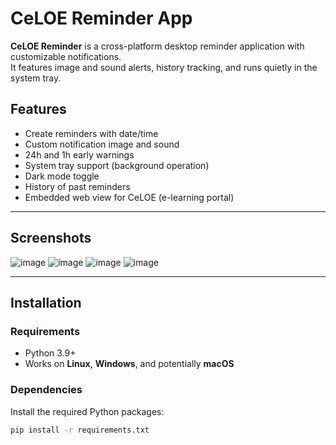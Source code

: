 # CeLOE Reminder App

**CeLOE Reminder** is a cross-platform desktop reminder application with customizable notifications.  
It features image and sound alerts, history tracking, and runs quietly in the system tray.

## Features

- Create reminders with date/time
- Custom notification image and sound
- 24h and 1h early warnings
- System tray support (background operation)
- Dark mode toggle
- History of past reminders
- Embedded web view for CeLOE (e-learning portal)

---

## Screenshots

![image](https://github.com/user-attachments/assets/1e3ab1e9-9e2a-4b62-af8e-513c34e1cc40)
![image](https://github.com/user-attachments/assets/343cbd6e-3653-4d1c-93c1-6136ee2bf5f2)
![image](https://github.com/user-attachments/assets/e813d7e5-5a65-4b4e-820f-1ba21d46c46f)
![image](https://github.com/user-attachments/assets/6290e559-9bfa-41a6-b366-61676b08cf45)

---

## Installation

### Requirements

- Python 3.9+
- Works on **Linux**, **Windows**, and potentially **macOS**

### Dependencies

Install the required Python packages:

```bash
pip install -r requirements.txt
```
